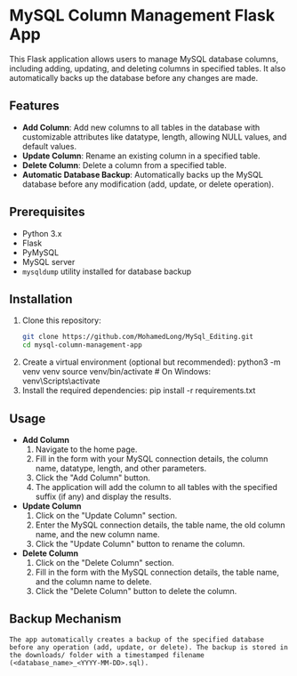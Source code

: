 # MySQL Column Management Flask App

This Flask application allows users to manage MySQL database columns, including adding, updating, and deleting columns in specified tables. It also automatically backs up the database before any changes are made.

## Features

- **Add Column**: Add new columns to all tables in the database with customizable attributes like datatype, length, allowing NULL values, and default values.
- **Update Column**: Rename an existing column in a specified table.
- **Delete Column**: Delete a column from a specified table.
- **Automatic Database Backup**: Automatically backs up the MySQL database before any modification (add, update, or delete operation).

## Prerequisites

- Python 3.x
- Flask
- PyMySQL
- MySQL server
- `mysqldump` utility installed for database backup

## Installation

1. Clone this repository:
    ```bash
    git clone https://github.com/MohamedLong/MySql_Editing.git
    cd mysql-column-management-app
2. Create a virtual environment (optional but recommended):
    python3 -m venv venv
    source venv/bin/activate  # On Windows: venv\Scripts\activate
3. Install the required dependencies:
    pip install -r requirements.txt


##  Usage
- **Add Column**
    1. Navigate to the home page.
    2. Fill in the form with your MySQL connection details, the column name, datatype, length, and other parameters.
    3. Click the "Add Column" button.
    4. The application will add the column to all tables with the specified suffix (if any) and display the results.
- **Update Column**
    1. Click on the "Update Column" section.
    2. Enter the MySQL connection details, the table name, the old column name, and the new column name.
    3. Click the "Update Column" button to rename the column.
- **Delete Column**
    1. Click on the "Delete Column" section.
    2. Fill in the form with the MySQL connection details, the table name, and the column name to delete.
    3. Click the "Delete Column" button to delete the column.


##  Backup Mechanism
    The app automatically creates a backup of the specified database before any operation (add, update, or delete). The backup is stored in the downloads/ folder with a timestamped filename (<database_name>_<YYYY-MM-DD>.sql).